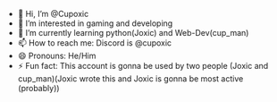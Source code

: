 - 👋 Hi, I’m @Cupoxic
- 👀 I’m interested in gaming and developing
- 🌱 I’m currently learning python(Joxic) and Web-Dev(cup_man)
- 📫 How to reach me: Discord is @cupoxic
- 😄 Pronouns: He/Him
- ⚡ Fun fact: This account is gonna be used by two people (Joxic and cup_man)(Joxic wrote this and Joxic is gonna be most active (probably))

<!---
Cupoxic/Cupoxic is a ✨ special ✨ repository because its `README.md` (this file) appears on your GitHub profile.
You can click the Preview link to take a look at your changes.
--->
